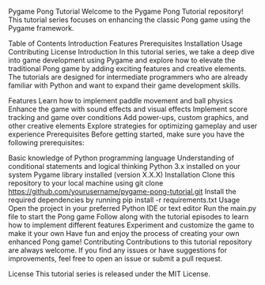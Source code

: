 Pygame Pong Tutorial
Welcome to the Pygame Pong Tutorial repository! This tutorial series focuses on enhancing the classic Pong game using the Pygame framework.

Table of Contents
Introduction
Features
Prerequisites
Installation
Usage
Contributing
License
Introduction
In this tutorial series, we take a deep dive into game development using Pygame and explore how to elevate the traditional Pong game by adding exciting features and creative elements. The tutorials are designed for intermediate programmers who are already familiar with Python and want to expand their game development skills.

Features
Learn how to implement paddle movement and ball physics
Enhance the game with sound effects and visual effects
Implement score tracking and game over conditions
Add power-ups, custom graphics, and other creative elements
Explore strategies for optimizing gameplay and user experience
Prerequisites
Before getting started, make sure you have the following prerequisites:

Basic knowledge of Python programming language
Understanding of conditional statements and logical thinking
Python 3.x installed on your system
Pygame library installed (version X.X.X)
Installation
Clone this repository to your local machine using git clone https://github.com/yourusername/pygame-pong-tutorial.git
Install the required dependencies by running pip install -r requirements.txt
Usage
Open the project in your preferred Python IDE or text editor
Run the main.py file to start the Pong game
Follow along with the tutorial episodes to learn how to implement different features
Experiment and customize the game to make it your own
Have fun and enjoy the process of creating your own enhanced Pong game!
Contributing
Contributions to this tutorial repository are always welcome. If you find any issues or have suggestions for improvements, feel free to open an issue or submit a pull request.

License
This tutorial series is released under the MIT License.


